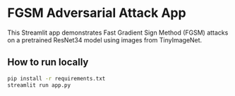 # FGSM Adversarial Attack App

This Streamlit app demonstrates Fast Gradient Sign Method (FGSM) attacks on a pretrained ResNet34 model using images from TinyImageNet.

## How to run locally
```bash
pip install -r requirements.txt
streamlit run app.py
